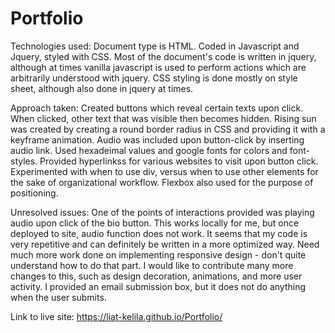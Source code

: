 # Portfolio
Technologies used:
Document type is HTML. Coded in Javascript and Jquery, styled with CSS.
Most of the document's code is written in jquery, although at times vanilla javascript is used to perform actions which are arbitrarily understood with jquery. CSS styling is done mostly on style sheet, although also done in jquery at times. 




Approach taken:
Created buttons which reveal certain texts upon click. When clicked, other text that was visible then becomes hidden. Rising sun was created by creating a round border radius in CSS and providing it with a keyframe animation. Audio was included upon button-click by inserting audio link. Used hexadeimal values and google fonts for colors and font-styles. Provided hyperlinkss for various websites to visit upon button click. Experimented with when to use div, versus when to use other elements for the sake of organizational workflow. Flexbox also used for the purpose of positioning. 


Unresolved issues: 
One of the points of interactions provided was playing audio upon click of the bio button. This works locally for me, but once deployed to site, audio function does not work. It seems that my code is very repetitive and can definitely be written in a more optimized way. Need much more work done on implementing responsive design - don't quite understand how to do that part. I would like to contribute many more changes to this, such as design decoration, animations, and more user activity. I provided an email submission box, but it does not do anything when the user submits. 

Link to live site: 
https://liat-kelila.github.io/Portfolio/


